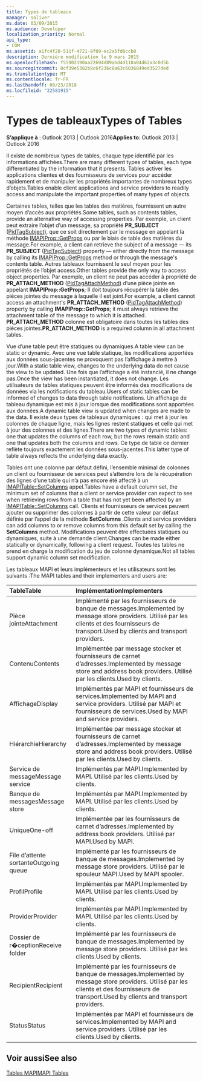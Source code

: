 ```yaml
---
title: Types de tableaux
manager: soliver
ms.date: 03/09/2015
ms.audience: Developer
localization_priority: Normal
api_type:
- COM
ms.assetid: a1fc4f20-511f-4721-8f09-ec2a5fd0ccb0
description: Dernière modification le 9 mars 2015
ms.openlocfilehash: f55902190aa22694d89abd4d118a04d62a3c0d5b
ms.sourcegitcommit: 0cf39e5382b8c6f236c8a63c6036849ed3527ded
ms.translationtype: MT
ms.contentlocale: fr-FR
ms.lasthandoff: 08/23/2018
ms.locfileid: "22581915"
---
```

# <a name="types-of-tables"></a><span data-ttu-id="7467d-103">Types de tableaux</span><span class="sxs-lookup"><span data-stu-id="7467d-103">Types of Tables</span></span>

  
  
<span data-ttu-id="7467d-104">**S’applique à** : Outlook 2013 | Outlook 2016</span><span class="sxs-lookup"><span data-stu-id="7467d-104">**Applies to**: Outlook 2013 | Outlook 2016</span></span> 
  
<span data-ttu-id="7467d-105">Il existe de nombreux types de tables, chaque type identifié par les informations affichées.</span><span class="sxs-lookup"><span data-stu-id="7467d-105">There are many different types of tables, each type differentiated by the information that it presents.</span></span> <span data-ttu-id="7467d-106">Tables activer les applications clientes et des fournisseurs de services pour accéder rapidement et de manipuler les propriétés importantes de nombreux types d’objets.</span><span class="sxs-lookup"><span data-stu-id="7467d-106">Tables enable client applications and service providers to readily access and manipulate the important properties of many types of objects.</span></span> 
  
<span data-ttu-id="7467d-107">Certaines tables, telles que les tables des matières, fournissent un autre moyen d’accès aux propriétés.</span><span class="sxs-lookup"><span data-stu-id="7467d-107">Some tables, such as contents tables, provide an alternative way of accessing properties.</span></span> <span data-ttu-id="7467d-108">Par exemple, un client peut extraire l’objet d’un message, sa propriété **PR_SUBJECT** ([PidTagSubject](pidtagsubject-canonical-property.md)), que ce soit directement par le message en appelant la méthode [IMAPIProp::GetProps](imapiprop-getprops.md) ou par le biais de table des matières du message.</span><span class="sxs-lookup"><span data-stu-id="7467d-108">For example, a client can retrieve the subject of a message — its **PR_SUBJECT** ([PidTagSubject](pidtagsubject-canonical-property.md)) property — either directly from the message by calling its [IMAPIProp::GetProps](imapiprop-getprops.md) method or through the message's contents table.</span></span> <span data-ttu-id="7467d-109">Autres tableaux fournissent le seul moyen pour les propriétés de l’objet access.</span><span class="sxs-lookup"><span data-stu-id="7467d-109">Other tables provide the only way to access object properties.</span></span> <span data-ttu-id="7467d-110">Par exemple, un client ne peut pas accéder à propriété de **PR_ATTACH_METHOD** ([PidTagAttachMethod](pidtagattachmethod-canonical-property.md)) d’une pièce jointe en appelant **IMAPIProp::GetProps**; Il doit toujours récupérer la table des pièces jointes du message à laquelle il est joint.</span><span class="sxs-lookup"><span data-stu-id="7467d-110">For example, a client cannot access an attachment's **PR_ATTACH_METHOD** ([PidTagAttachMethod](pidtagattachmethod-canonical-property.md)) property by calling **IMAPIProp::GetProps**; it must always retrieve the attachment table of the message to which it is attached.</span></span> <span data-ttu-id="7467d-111">**PR_ATTACH_METHOD** colonne est obligatoire dans toutes les tables des pièces jointes.</span><span class="sxs-lookup"><span data-stu-id="7467d-111">**PR_ATTACH_METHOD** is a required column in all attachment tables.</span></span> 
  
<span data-ttu-id="7467d-112">Vue d’une table peut être statiques ou dynamiques.</span><span class="sxs-lookup"><span data-stu-id="7467d-112">A table view can be static or dynamic.</span></span> <span data-ttu-id="7467d-113">Avec une vue table statique, les modifications apportées aux données sous-jacentes ne provoquent pas l’affichage à mettre à jour.</span><span class="sxs-lookup"><span data-stu-id="7467d-113">With a static table view, changes to the underlying data do not cause the view to be updated.</span></span> <span data-ttu-id="7467d-114">Une fois que l’affichage a été instancié, il ne change pas.</span><span class="sxs-lookup"><span data-stu-id="7467d-114">Once the view has been instantiated, it does not change.</span></span> <span data-ttu-id="7467d-115">Les utilisateurs de tables statiques peuvent être informés des modifications de données via les notifications du tableau.</span><span class="sxs-lookup"><span data-stu-id="7467d-115">Users of static tables can be informed of changes to data through table notifications.</span></span> <span data-ttu-id="7467d-116">Un affichage de tableau dynamique est mis à jour lorsque des modifications sont apportées aux données.</span><span class="sxs-lookup"><span data-stu-id="7467d-116">A dynamic table view is updated when changes are made to the data.</span></span> <span data-ttu-id="7467d-117">Il existe deux types de tableaux dynamiques : qui met à jour les colonnes de chaque ligne, mais les lignes restent statiques et celle qui met à jour des colonnes et des lignes.</span><span class="sxs-lookup"><span data-stu-id="7467d-117">There are two types of dynamic tables: one that updates the columns of each row, but the rows remain static and one that updates both the columns and rows.</span></span> <span data-ttu-id="7467d-118">Ce type de table ce dernier reflète toujours exactement les données sous-jacentes.</span><span class="sxs-lookup"><span data-stu-id="7467d-118">This latter type of table always reflects the underlying data exactly.</span></span>
  
<span data-ttu-id="7467d-119">Tables ont une colonne par défaut défini, l’ensemble minimal de colonnes un client ou fournisseur de services peut s’attendre lors de la récupération des lignes d’une table qui n’a pas encore été affecté à un [IMAPITable::SetColumns](imapitable-setcolumns.md) appel.</span><span class="sxs-lookup"><span data-stu-id="7467d-119">Tables have a default column set, the minimum set of columns that a client or service provider can expect to see when retrieving rows from a table that has not yet been affected by an [IMAPITable::SetColumns](imapitable-setcolumns.md) call.</span></span> <span data-ttu-id="7467d-120">Clients et fournisseurs de services peuvent ajouter ou supprimer des colonnes à partir de cette valeur par défaut définie par l’appel de la méthode **SetColumns** .</span><span class="sxs-lookup"><span data-stu-id="7467d-120">Clients and service providers can add columns to or remove columns from this default set by calling the **SetColumns** method.</span></span> <span data-ttu-id="7467d-121">Modifications peuvent être effectuées statiques ou dynamiques, suite à une demande client.</span><span class="sxs-lookup"><span data-stu-id="7467d-121">Changes can be made either statically or dynamically, following a client request.</span></span> <span data-ttu-id="7467d-122">Toutes les tables ne prend en charge la modification du jeu de colonne dynamique.</span><span class="sxs-lookup"><span data-stu-id="7467d-122">Not all tables support dynamic column set modification.</span></span> 
  
<span data-ttu-id="7467d-123">Les tableaux MAPI et leurs implémenteurs et les utilisateurs sont les suivants :</span><span class="sxs-lookup"><span data-stu-id="7467d-123">The MAPI tables and their implementers and users are:</span></span>
  
|<span data-ttu-id="7467d-124">**Table**</span><span class="sxs-lookup"><span data-stu-id="7467d-124">**Table**</span></span>|<span data-ttu-id="7467d-125">**Implémentation**</span><span class="sxs-lookup"><span data-stu-id="7467d-125">**Implementers**</span></span>|
|:-----|:-----|
|<span data-ttu-id="7467d-126">Pièce jointe</span><span class="sxs-lookup"><span data-stu-id="7467d-126">Attachment</span></span>  <br/> |<span data-ttu-id="7467d-127">Implémenté par les fournisseurs de banque de messages.</span><span class="sxs-lookup"><span data-stu-id="7467d-127">Implemented by message store providers.</span></span> <span data-ttu-id="7467d-128">Utilisé par les clients et des fournisseurs de transport.</span><span class="sxs-lookup"><span data-stu-id="7467d-128">Used by clients and transport providers.</span></span>  <br/> |
|<span data-ttu-id="7467d-129">Contenu</span><span class="sxs-lookup"><span data-stu-id="7467d-129">Contents</span></span>  <br/> |<span data-ttu-id="7467d-130">Implémentée par message stocker et fournisseurs de carnet d’adresses.</span><span class="sxs-lookup"><span data-stu-id="7467d-130">Implemented by message store and address book providers.</span></span> <span data-ttu-id="7467d-131">Utilisé par les clients.</span><span class="sxs-lookup"><span data-stu-id="7467d-131">Used by clients.</span></span>  <br/> |
|<span data-ttu-id="7467d-132">Affichage</span><span class="sxs-lookup"><span data-stu-id="7467d-132">Display</span></span>  <br/> |<span data-ttu-id="7467d-133">Implémentés par MAPI et fournisseurs de services.</span><span class="sxs-lookup"><span data-stu-id="7467d-133">Implemented by MAPI and service providers.</span></span> <span data-ttu-id="7467d-134">Utilisé par MAPI et fournisseurs de services.</span><span class="sxs-lookup"><span data-stu-id="7467d-134">Used by MAPI and service providers.</span></span>  <br/> |
|<span data-ttu-id="7467d-135">Hiérarchie</span><span class="sxs-lookup"><span data-stu-id="7467d-135">Hierarchy</span></span>  <br/> |<span data-ttu-id="7467d-136">Implémentée par message stocker et fournisseurs de carnet d’adresses.</span><span class="sxs-lookup"><span data-stu-id="7467d-136">Implemented by message store and address book providers.</span></span> <span data-ttu-id="7467d-137">Utilisé par les clients.</span><span class="sxs-lookup"><span data-stu-id="7467d-137">Used by clients.</span></span>  <br/> |
|<span data-ttu-id="7467d-138">Service de message</span><span class="sxs-lookup"><span data-stu-id="7467d-138">Message service</span></span>  <br/> |<span data-ttu-id="7467d-139">Implémentés par MAPI.</span><span class="sxs-lookup"><span data-stu-id="7467d-139">Implemented by MAPI.</span></span> <span data-ttu-id="7467d-140">Utilisé par les clients.</span><span class="sxs-lookup"><span data-stu-id="7467d-140">Used by clients.</span></span>  <br/> |
|<span data-ttu-id="7467d-141">Banque de messages</span><span class="sxs-lookup"><span data-stu-id="7467d-141">Message store</span></span>  <br/> |<span data-ttu-id="7467d-142">Implémentés par MAPI.</span><span class="sxs-lookup"><span data-stu-id="7467d-142">Implemented by MAPI.</span></span> <span data-ttu-id="7467d-143">Utilisé par les clients.</span><span class="sxs-lookup"><span data-stu-id="7467d-143">Used by clients.</span></span>  <br/> |
|<span data-ttu-id="7467d-144">Unique</span><span class="sxs-lookup"><span data-stu-id="7467d-144">One-off</span></span>  <br/> |<span data-ttu-id="7467d-145">Implémentée par les fournisseurs de carnet d’adresses.</span><span class="sxs-lookup"><span data-stu-id="7467d-145">Implemented by address book providers.</span></span> <span data-ttu-id="7467d-146">Utilisé par MAPI.</span><span class="sxs-lookup"><span data-stu-id="7467d-146">Used by MAPI.</span></span>  <br/> |
|<span data-ttu-id="7467d-147">File d’attente sortante</span><span class="sxs-lookup"><span data-stu-id="7467d-147">Outgoing queue</span></span>  <br/> |<span data-ttu-id="7467d-148">Implémenté par les fournisseurs de banque de messages.</span><span class="sxs-lookup"><span data-stu-id="7467d-148">Implemented by message store providers.</span></span> <span data-ttu-id="7467d-149">Utilisé par le spouleur MAPI.</span><span class="sxs-lookup"><span data-stu-id="7467d-149">Used by MAPI spooler.</span></span>  <br/> |
|<span data-ttu-id="7467d-150">Profil</span><span class="sxs-lookup"><span data-stu-id="7467d-150">Profile</span></span>  <br/> |<span data-ttu-id="7467d-151">Implémentés par MAPI.</span><span class="sxs-lookup"><span data-stu-id="7467d-151">Implemented by MAPI.</span></span> <span data-ttu-id="7467d-152">Utilisé par les clients.</span><span class="sxs-lookup"><span data-stu-id="7467d-152">Used by clients.</span></span>  <br/> |
|<span data-ttu-id="7467d-153">Provider</span><span class="sxs-lookup"><span data-stu-id="7467d-153">Provider</span></span>  <br/> |<span data-ttu-id="7467d-154">Implémentés par MAPI.</span><span class="sxs-lookup"><span data-stu-id="7467d-154">Implemented by MAPI.</span></span> <span data-ttu-id="7467d-155">Utilisé par les clients.</span><span class="sxs-lookup"><span data-stu-id="7467d-155">Used by clients.</span></span>  <br/> |
|<span data-ttu-id="7467d-156">Dossier de r�ception</span><span class="sxs-lookup"><span data-stu-id="7467d-156">Receive folder</span></span>  <br/> |<span data-ttu-id="7467d-157">Implémenté par les fournisseurs de banque de messages.</span><span class="sxs-lookup"><span data-stu-id="7467d-157">Implemented by message store providers.</span></span> <span data-ttu-id="7467d-158">Utilisé par les clients.</span><span class="sxs-lookup"><span data-stu-id="7467d-158">Used by clients.</span></span>  <br/> |
|<span data-ttu-id="7467d-159">Recipient</span><span class="sxs-lookup"><span data-stu-id="7467d-159">Recipient</span></span>  <br/> |<span data-ttu-id="7467d-160">Implémenté par les fournisseurs de banque de messages.</span><span class="sxs-lookup"><span data-stu-id="7467d-160">Implemented by message store providers.</span></span> <span data-ttu-id="7467d-161">Utilisé par les clients et des fournisseurs de transport.</span><span class="sxs-lookup"><span data-stu-id="7467d-161">Used by clients and transport providers.</span></span>  <br/> |
|<span data-ttu-id="7467d-162">Status</span><span class="sxs-lookup"><span data-stu-id="7467d-162">Status</span></span>  <br/> |<span data-ttu-id="7467d-163">Implémentés par MAPI et fournisseurs de services.</span><span class="sxs-lookup"><span data-stu-id="7467d-163">Implemented by MAPI and service providers.</span></span> <span data-ttu-id="7467d-164">Utilisé par les clients.</span><span class="sxs-lookup"><span data-stu-id="7467d-164">Used by clients.</span></span>  <br/> |
   
## <a name="see-also"></a><span data-ttu-id="7467d-165">Voir aussi</span><span class="sxs-lookup"><span data-stu-id="7467d-165">See also</span></span>



[<span data-ttu-id="7467d-166">Tables MAPI</span><span class="sxs-lookup"><span data-stu-id="7467d-166">MAPI Tables</span></span>](mapi-tables.md)

